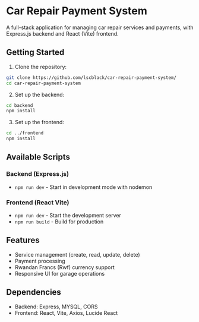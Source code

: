 
# Car Repair Payment System

A full-stack application for managing car repair services and payments, with Express.js backend and React (Vite) frontend.

## Getting Started

1. Clone the repository:
```bash
git clone https://github.com/lscblack/car-repair-payment-system/
cd car-repair-payment-system
```

2. Set up the backend:
```bash
cd backend
npm install
```

3. Set up the frontend:
```bash
cd ../frontend
npm install
```

## Available Scripts

### Backend (Express.js)
- `npm run dev` - Start in development mode with nodemon

### Frontend (React Vite)
- `npm run dev` - Start the development server
- `npm run build` - Build for production

## Features

- Service management (create, read, update, delete)
- Payment processing
- Rwandan Francs (Rwf) currency support
- Responsive UI for garage operations

## Dependencies

- Backend: Express, MYSQL, CORS
- Frontend: React, Vite, Axios, Lucide React
```
